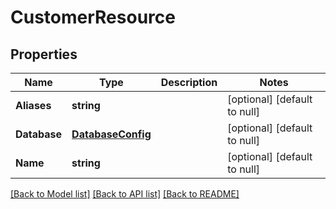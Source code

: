 # CustomerResource

## Properties
Name | Type | Description | Notes
------------ | ------------- | ------------- | -------------
**Aliases** | **string** |  | [optional] [default to null]
**Database** | [**DatabaseConfig**](DatabaseConfig.md) |  | [optional] [default to null]
**Name** | **string** |  | [optional] [default to null]

[[Back to Model list]](../README.md#documentation-for-models) [[Back to API list]](../README.md#documentation-for-api-endpoints) [[Back to README]](../README.md)


